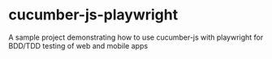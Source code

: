 # cucumber-js-playwright
A sample project demonstrating how to use cucumber-js with playwright for BDD/TDD testing of web and mobile apps
